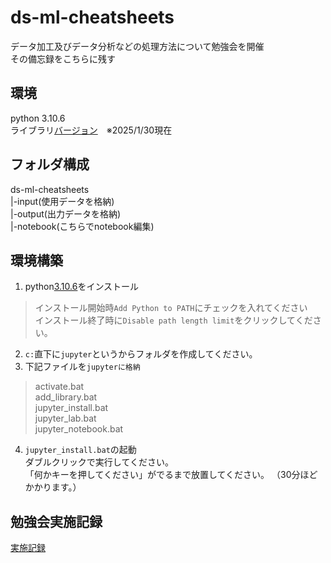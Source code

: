 # ds-ml-cheatsheets
データ加工及びデータ分析などの処理方法について勉強会を開催  
その備忘録をこちらに残す

## 環境
python 3.10.6  
ライブラリ[バージョン](requirements.txt)　※2025/1/30現在

## フォルダ構成
ds-ml-cheatsheets  
|-input(使用データを格納)  
|-output(出力データを格納)  
|-notebook(こちらでnotebook編集)  

## 環境構築
1. python[3.10.6](https://www.python.org/ftp/python/3.10.6/python-3.10.6-amd64.exe)をインストール  
>インストール開始時`Add Python to PATH`にチェックを入れてください  
>インストール終了時に`Disable path length limit`をクリックしてください。
2. `c:`直下に`jupyter`というからフォルダを作成してください。
3. 下記ファイルを`jupyterに格納`
>activate.bat  
>add_library.bat  
>jupyter_install.bat  
>jupyter_lab.bat  
>jupyter_notebook.bat  
4. `jupyter_install.bat`の起動  
ダブルクリックで実行してください。  
「何かキーを押してください」がでるまで放置してください。
（30分ほどかかります。）

## 勉強会実施記録
[実施記録](memo/logs.md)


